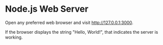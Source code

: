 # Node.js Web Server

Open any preferred web browser and visit http://127.0.0.1:3000.

If the browser displays the string "Hello, World!", that indicates the server is working.